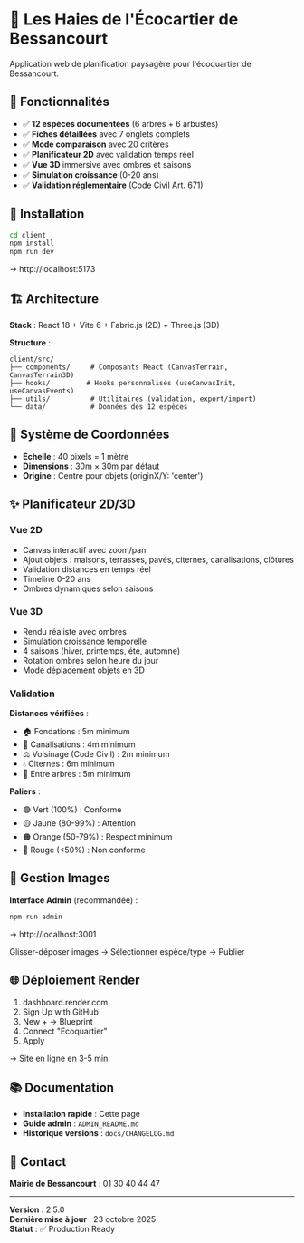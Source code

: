 # 🌳 Les Haies de l'Écocartier de Bessancourt

Application web de planification paysagère pour l'écoquartier de Bessancourt.

## 🎯 Fonctionnalités

- ✅ **12 espèces documentées** (6 arbres + 6 arbustes)
- ✅ **Fiches détaillées** avec 7 onglets complets
- ✅ **Mode comparaison** avec 20 critères
- ✅ **Planificateur 2D** avec validation temps réel
- ✅ **Vue 3D** immersive avec ombres et saisons
- ✅ **Simulation croissance** (0-20 ans)
- ✅ **Validation réglementaire** (Code Civil Art. 671)

## 🚀 Installation

```bash
cd client
npm install
npm run dev
```

→ http://localhost:5173

## 🏗️ Architecture

**Stack** : React 18 + Vite 6 + Fabric.js (2D) + Three.js (3D)

**Structure** :
```
client/src/
├── components/     # Composants React (CanvasTerrain, CanvasTerrain3D)
├── hooks/         # Hooks personnalisés (useCanvasInit, useCanvasEvents)
├── utils/          # Utilitaires (validation, export/import)
└── data/           # Données des 12 espèces
```

## 📐 Système de Coordonnées

- **Échelle** : 40 pixels = 1 mètre
- **Dimensions** : 30m × 30m par défaut
- **Origine** : Centre pour objets (originX/Y: 'center')

## ✨ Planificateur 2D/3D

### Vue 2D
- Canvas interactif avec zoom/pan
- Ajout objets : maisons, terrasses, pavés, citernes, canalisations, clôtures
- Validation distances en temps réel
- Timeline 0-20 ans
- Ombres dynamiques selon saisons

### Vue 3D
- Rendu réaliste avec ombres
- Simulation croissance temporelle
- 4 saisons (hiver, printemps, été, automne)
- Rotation ombres selon heure du jour
- Mode déplacement objets en 3D

### Validation
**Distances vérifiées** :
- 🏠 Fondations : 5m minimum
- 🚰 Canalisations : 4m minimum
- ⚖️ Voisinage (Code Civil) : 2m minimum
- 💧 Citernes : 6m minimum
- 🌳 Entre arbres : 5m minimum

**Paliers** :
- 🟢 Vert (100%) : Conforme
- 🟡 Jaune (80-99%) : Attention
- 🟠 Orange (50-79%) : Respect minimum
- 🔴 Rouge (<50%) : Non conforme

## 📸 Gestion Images

**Interface Admin** (recommandée) :
```bash
npm run admin
```
→ http://localhost:3001

Glisser-déposer images → Sélectionner espèce/type → Publier

## 🌐 Déploiement Render

1. dashboard.render.com
2. Sign Up with GitHub
3. New + → Blueprint
4. Connect "Ecoquartier"
5. Apply

→ Site en ligne en 3-5 min

## 📚 Documentation

- **Installation rapide** : Cette page
- **Guide admin** : `ADMIN_README.md`
- **Historique versions** : `docs/CHANGELOG.md`

## 📝 Contact

**Mairie de Bessancourt** : 01 30 40 44 47

---

**Version** : 2.5.0  
**Dernière mise à jour** : 23 octobre 2025  
**Statut** : ✅ Production Ready
